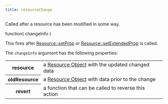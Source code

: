 ```yaml
---
title: resourceChange
---
```


Called after a resource has been modified in some way.

<div class='spec' markdown='1'>
function( changeInfo )
</div>

This fires after [Resource::setProp](Resource-setProp) or [Resource::setExtendedProp](Resource-setExtendedProp) is called.

The `changeInfo` argument has the following properties:

<table>

<tr>
<th>resource</th>
<td>a <a href='resource-object'>Resource Object</a> with the updated changed data</td>
</tr>

<tr>
<th>oldResource</th>
<td>a <a href='resource-object'>Resource Object</a> with data prior to the change</td>
</tr>

<tr>
<th>revert</th>
<td>a function that can be called to reverse this action</td>
</tr>

</table>
